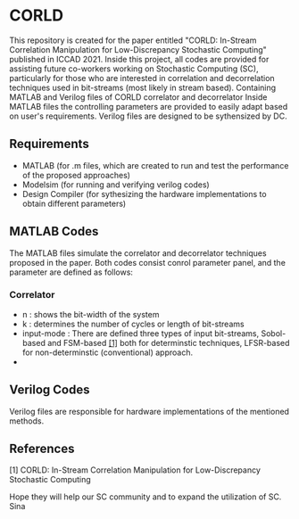 # CORLD
This repository is created for the paper entitled "CORLD: In-Stream Correlation Manipulation for Low-Discrepancy Stochastic Computing" published in ICCAD 2021. Inside this project, all codes are provided for assisting future co-workers working on Stochastic Computing (SC), particularly for those who are interested in correlation and decorrelation techniques used in bit-streams (most likely in stream based). 
Containing MATLAB and Verilog files of CORLD correlator and decorrelator
Inside MATLAB files the controlling parameters are provided to easily adapt based on user's requirements.
Verilog files are designed to be sythensized by DC. 

## Requirements
- MATLAB (for .m files, which are created to run and test the performance of the proposed approaches)
- Modelsim (for running and verifying verilog codes)
- Design Compiler (for sythesizing the hardware implementations to obtain different parameters)

## MATLAB Codes
The MATLAB files simulate the correlator and decorrelator techniques proposed in the paper. 
Both codes consist conrol parameter panel, and the parameter are defined as follows:
### Correlator
- n : shows the bit-width of the system
- k : determines the number of cycles or length of bit-streams
- input-mode : There are defined three types of input bit-streams, Sobol-based and FSM-based [[1]](#1) both for determinstic techniques, LFSR-based for non-determinstic (conventional) approach.  
- 
 
## Verilog Codes
Verilog files are responsible for hardware implementations of the mentioned methods.

## References
<a id="1">[1]</a>
CORLD: In-Stream Correlation Manipulation for Low-Discrepancy Stochastic Computing


Hope they will help our SC community and to expand the utilization of SC.
Sina
